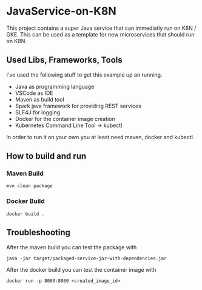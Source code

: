 # JavaService-on-K8N
This project contains a super Java service that can immediatly run on K8N / GKE. This can be used as a template for new microservices that should run on K8N.

## Used Libs, Frameworks, Tools
I've used the following stuff to get this example up an running. 

- Java as programming language
- VSCode as IDE
- Maven as build tool
- Spark java framework for providing REST services
- SLF4J for logging 
- Docker for the container image creation
- Kubernetes Command Line Tool -> kubectl 

In order to run it on your own you at least need maven, docker and kubectl.

## How to build and run

### Maven Build 
`mvn clean package`

### Docker Build
`docker build .`


## Troubleshooting

After the maven build you can test the package with

```java -jar target/packaged-service-jar-with-dependencies.jar```

After the docker build you can test the container image with 

```docker run -p 8080:8080 <created_image_id>```



